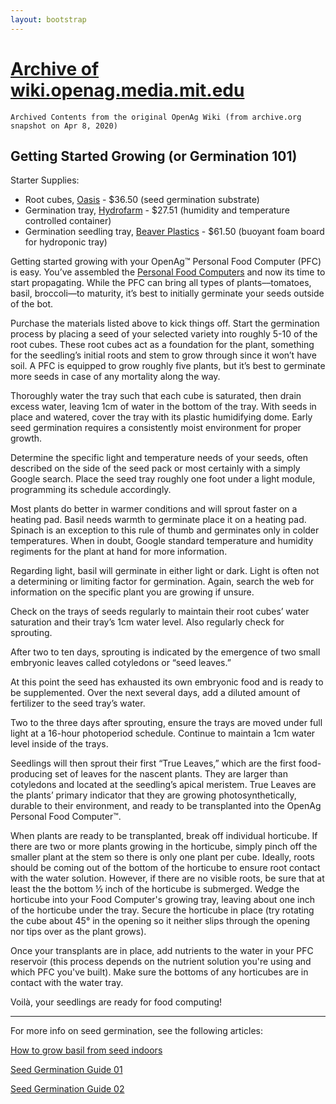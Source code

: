 ```yaml
---
layout: bootstrap
---
```

# [Archive of wiki.openag.media.mit.edu](index.md)
`Archived Contents from the original OpenAg Wiki (from archive.org snapshot on Apr 8, 2020)`

## Getting Started Growing (or Germination 101)

Starter Supplies:

-   Root cubes,
    [Oasis](https://www.amazon.com/Oasis-Horticubes-2-Pack/dp/B007QVA7BS/ref=sr_1_1?ie=UTF8&qid=1488998955&sr=8-1&keywords=oasis+horticubes) -
    $36.50 (seed germination substrate)
-   Germination tray,
    [Hydrofarm](https://www.amazon.com/Jump-Start-CK64060-House-insert/dp/B000HHO1RO/ref=sr_1_6?ie=UTF8&qid=1488999090&sr=8-6&keywords=seed+germination+dome) -
    $27.51 (humidity and temperature controlled container)
-   Germination seedling tray, [Beaver
    Plastics](https://www.amazon.com/gp/product/B01GG96GUQ/ref=oh_aui_search_detailpage?ie=UTF8&psc=1) -
    $61.50 (buoyant foam board for hydroponic tray)

Getting started growing with your OpenAg™ Personal Food Computer (PFC)
is easy. You’ve assembled the [Personal Food
Computers](/archived_wiki/personal_food_computers.md) and now its time to start
propagating. While the PFC can bring all types of plants––tomatoes,
basil, broccoli––to maturity, it’s best to initially germinate your
seeds outside of the bot.

Purchase the materials listed above to kick things off. Start the
germination process by placing a seed of your selected variety into
roughly 5-10 of the root cubes. These root cubes act as a foundation for
the plant, something for the seedling’s initial roots and stem to grow
through since it won’t have soil. A PFC is equipped to grow roughly five
plants, but it’s best to germinate more seeds in case of any mortality
along the way.

Thoroughly water the tray such that each cube is saturated, then drain
excess water, leaving 1cm of water in the bottom of the tray. With seeds
in place and watered, cover the tray with its plastic humidifying dome.
Early seed germination requires a consistently moist environment for
proper growth.

Determine the specific light and temperature needs of your seeds, often
described on the side of the seed pack or most certainly with a simply
Google search. Place the seed tray roughly one foot under a light
module, programming its schedule accordingly.

Most plants do better in warmer conditions and will sprout faster on a
heating pad. Basil needs warmth to germinate place it on a heating pad.
Spinach is an exception to this rule of thumb and germinates only in
colder temperatures. When in doubt, Google standard temperature and
humidity regiments for the plant at hand for more information.

Regarding light, basil will germinate in either light or dark. Light is
often not a determining or limiting factor for germination. Again,
search the web for information on the specific plant you are growing if
unsure.

Check on the trays of seeds regularly to maintain their root cubes’
water saturation and their tray’s 1cm water level. Also regularly check
for sprouting.

After two to ten days, sprouting is indicated by the emergence of two
small embryonic leaves called cotyledons or “seed leaves.”

At this point the seed has exhausted its own embryonic food and is ready
to be supplemented. Over the next several days, add a diluted amount of
fertilizer to the seed tray’s water.

Two to the three days after sprouting, ensure the trays are moved under
full light at a 16-hour photoperiod schedule. Continue to maintain a 1cm
water level inside of the trays.

Seedlings will then sprout their first “True Leaves,” which are the
first food-producing set of leaves for the nascent plants. They are
larger than cotyledons and located at the seedling’s apical meristem.
True Leaves are the plants’ primary indicator that they are growing
photosynthetically, durable to their environment, and ready to be
transplanted into the OpenAg Personal Food Computer™.

When plants are ready to be transplanted, break off individual
horticube. If there are two or more plants growing in the horticube,
simply pinch off the smaller plant at the stem so there is only one
plant per cube. Ideally, roots should be coming out of the bottom of the
horticube to ensure root contact with the water solution. However, if
there are no visible roots, be sure that at least the the bottom ½ inch
of the horticube is submerged. Wedge the horticube into your Food
Computer's growing tray, leaving about one inch of the horticube under
the tray. Secure the horticube in place (try rotating the cube about 45°
in the opening so it neither slips through the opening nor tips over as
the plant grows).

Once your transplants are in place, add nutrients to the water in your
PFC reservoir (this process depends on the nutrient solution you're
using and which PFC you've built). Make sure the bottoms of any
horticubes are in contact with the water tray.

Voilà, your seedlings are ready for food computing!

------------------------------------------------------------------------

For more info on seed germination, see the following articles:

[How to grow basil from seed
indoors](http://howtoculinaryherbgarden.com/grow-basil-from-seed-indoors/)

[Seed Germination Guide
01](https://pubs.ext.vt.edu/426/426-001/426-001_pdf.pdf)

[Seed Germination Guide
02](https://extension.umaine.edu/gardening/manual/propagation/plant-propagation/)
